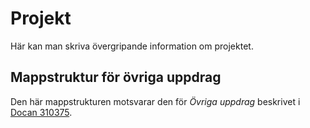 # Projekt

Här kan man skriva övergripande information om projektet.

## Mappstruktur för övriga uppdrag

Den här mappstrukturen motsvarar den för *Övriga uppdrag* beskrivet i [Docan 310375](http://dctm/docan/diaurl.html?DocNo=310375&version=VALID).
